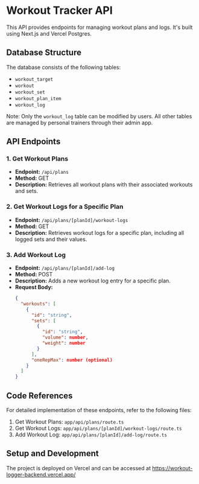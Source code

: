 # Workout Tracker API

This API provides endpoints for managing workout plans and logs. It's built using Next.js and Vercel Postgres.

## Database Structure

The database consists of the following tables:
- `workout_target`
- `workout`
- `workout_set`
- `workout_plan_item`
- `workout_log`

Note: Only the `workout_log` table can be modified by users. All other tables are managed by personal trainers through their admin app.

## API Endpoints

### 1. Get Workout Plans

- **Endpoint:** `/api/plans`
- **Method:** GET
- **Description:** Retrieves all workout plans with their associated workouts and sets.

### 2. Get Workout Logs for a Specific Plan

- **Endpoint:** `/api/plans/[planId]/workout-logs`
- **Method:** GET
- **Description:** Retrieves workout logs for a specific plan, including all logged sets and their values.

### 3. Add Workout Log

- **Endpoint:** `/api/plans/[planId]/add-log`
- **Method:** POST
- **Description:** Adds a new workout log entry for a specific plan.
- **Request Body:**
  ```json
  {
    "workouts": [
      {
        "id": "string",
        "sets": [
          {
            "id": "string",
            "volume": number,
            "weight": number
          }
        ],
        "oneRepMax": number (optional)
      }
    ]
  }
  ```

## Code References

For detailed implementation of these endpoints, refer to the following files:

1. Get Workout Plans: `app/api/plans/route.ts`
2. Get Workout Logs: `app/api/plans/[planId]/workout-logs/route.ts`
3. Add Workout Log: `app/api/plans/[planId]/add-log/route.ts`

## Setup and Development

The project is deployed on Vercel and can be accessed at https://workout-logger-backend.vercel.app/
